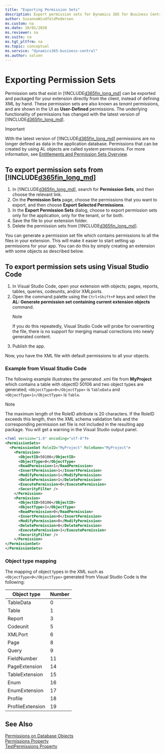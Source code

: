 ```yaml
---
title: "Exporting Permission Sets"
description: Export permission sets for Dynamics 365 for Business Central.
author: SusanneWindfeldPedersen
ms.custom: na
ms.date: 10/01/2020
ms.reviewer: na
ms.suite: na
ms.tgt_pltfrm: na
ms.topic: conceptual
ms.service: "dynamics365-business-central"
ms.author: solsen
---
```


# Exporting Permission Sets

Permission sets that exist in [!INCLUDE[d365fin_long_md](includes/d365fin_long_md.md)] can be exported and packaged for your extension directly from the client, instead of defining XML by hand. These permission sets are also known as *tenant* permissions, and are shown in the UI as **User-Defined** permissions. The underlying functionality of permissions has changed with the latest version of [!INCLUDE[d365fin_long_md](includes/d365fin_long_md.md)].

<!-- TODO - I think these are called Extension permissions in the UI -->

> [!IMPORTANT]  
> With the latest version of [!INCLUDE[d365fin_long_md](includes/d365fin_long_md.md)] permissions are no longer defined as data in the application database. Permissions that can be created by using AL objects are called *system* permissions. For more information, see [Entitlements and Permission Sets Overview](devenv-entitlements-and-permissionsets-overview.md).

## To export permission sets from [!INCLUDE[d365fin_long_md](includes/d365fin_long_md.md)]

1. In [!INCLUDE[d365fin_long_md](includes/d365fin_long_md.md)], search for **Permission Sets**, and then choose the relevant link.
2. On the **Permission Sets** page, choose the permissions that you want to export, and then choose **Export Selected Permissions**.
3. In the **Export Permission Sets** dialog, choose to export permission sets only for the application, only for the tenant, or for both.
4. Save the file to your extension folder.
5. Delete the permission sets from [!INCLUDE[d365fin_long_md](includes/d365fin_long_md.md)]. 

You can generate a permission set file which contains permissions to all the files in your extension. This will make it easier to start setting up permissions for your app. You can do this by simply creating an extension with some objects as described below. 

## To export permission sets using Visual Studio Code

1. In Visual Studio Code, open your extension with objects; pages, reports, tables, queries, codeunits, and/or XMLports.  
2. Open the command palette using the `Ctrl+Shift+P` keys and select the **AL: Generate permission set containing current extension objects** command.  
    > [!NOTE]  
    > If you do this repeatedly, Visual Studio Code will probe for overwriting the file, there is no support for merging manual corrections into newly generated content.
3. Publish the app. 

Now, you have the XML file with default permissions to all your objects.

### Example from Visual Studio Code

The following example illustrates the generated .xml file from **MyProject** which contains a table with objectID 50106 and two object types are generated; `<ObjectType>0</ObjectType>` is `TableData` and `<ObjectType>1</ObjectType>` is `Table`.

> [!NOTE]  
> The maximum length of the RoleID attribute is 20 characters. If the RoleID exceeds this length, then the XML schema validation fails and the corresponding permission set file is not included in the resulting app package. You will get a warning in the Visual Studio output panel.


```xml
<?xml version="1.0" encoding="utf-8"?>
<PermissionSets>
  <PermissionSet RoleID="MyProject" RoleName="MyProject">
    <Permission>
      <ObjectID>50106</ObjectID>
      <ObjectType>0</ObjectType>
      <ReadPermission>1</ReadPermission>
      <InsertPermission>1</InsertPermission>
      <ModifyPermission>1</ModifyPermission>
      <DeletePermission>1</DeletePermission>
      <ExecutePermission>0</ExecutePermission>
      <SecurityFilter />
    </Permission>
    <Permission>
      <ObjectID>50106</ObjectID>
      <ObjectType>1</ObjectType>
      <ReadPermission>0</ReadPermission>
      <InsertPermission>0</InsertPermission>
      <ModifyPermission>0</ModifyPermission>
      <DeletePermission>0</DeletePermission>
      <ExecutePermission>1</ExecutePermission>
      <SecurityFilter />
    </Permission>
</PermissionSet>
</PermissionSets>

```

### Object type mapping

The mapping of object types in the XML such as `<ObjectType>0</ObjectType>` generated from Visual Studio Code is the following:

|Object type      |Number|
|-----------------|------|
|TableData        |  0   |
|Table            |  1   |
|Report           |  3   |
|Codeunit         |  5   |
|XMLPort          |  6   |
|Page             |  8   |
|Query            |  9   |
|FieldNumber      |  11  |
|PageExtension    |  14  |
|TableExtension   |  15  |
|Enum             |  16  |
|EnumExtension    |  17  |
|Profile          |  18  |
|ProfileExtension |  19  |


## See Also

[Permissions on Database Objects](devenv-permissions-on-database-objects.md)  
[Permissions Property](properties/devenv-permissions-property.md)  
[TestPermissions Property](properties/devenv-testpermissions-property.md)  
